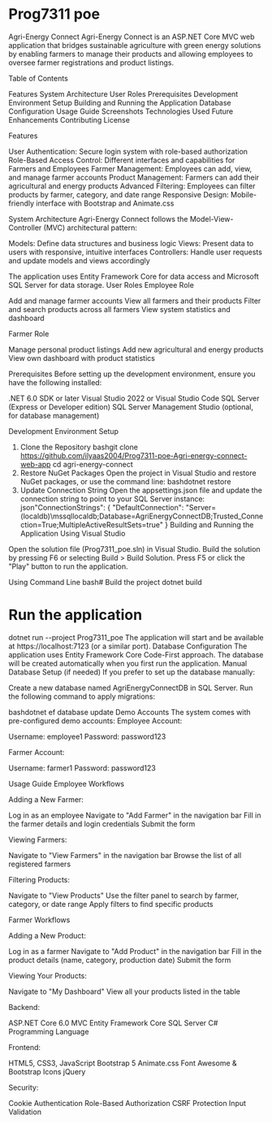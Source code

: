 # Prog7311 poe
Agri-Energy Connect
Agri-Energy Connect is an ASP.NET Core MVC web application that bridges sustainable agriculture with green energy solutions by enabling farmers to manage their products and allowing employees to oversee farmer registrations and product listings.

Table of Contents

Features
System Architecture
User Roles
Prerequisites
Development Environment Setup
Building and Running the Application
Database Configuration
Usage Guide
Screenshots
Technologies Used
Future Enhancements
Contributing
License

Features

User Authentication: Secure login system with role-based authorization
Role-Based Access Control: Different interfaces and capabilities for Farmers and Employees
Farmer Management: Employees can add, view, and manage farmer accounts
Product Management: Farmers can add their agricultural and energy products
Advanced Filtering: Employees can filter products by farmer, category, and date range
Responsive Design: Mobile-friendly interface with Bootstrap and Animate.css

System Architecture
Agri-Energy Connect follows the Model-View-Controller (MVC) architectural pattern:

Models: Define data structures and business logic
Views: Present data to users with responsive, intuitive interfaces
Controllers: Handle user requests and update models and views accordingly

The application uses Entity Framework Core for data access and Microsoft SQL Server for data storage.
User Roles
Employee Role

Add and manage farmer accounts
View all farmers and their products
Filter and search products across all farmers
View system statistics and dashboard

Farmer Role

Manage personal product listings
Add new agricultural and energy products
View own dashboard with product statistics

Prerequisites
Before setting up the development environment, ensure you have the following installed:

.NET 6.0 SDK or later
Visual Studio 2022 or Visual Studio Code
SQL Server (Express or Developer edition)
SQL Server Management Studio (optional, for database management)

Development Environment Setup
1. Clone the Repository
bashgit clone https://github.com/ilyaas2004/Prog7311-poe-Agri-energy-connect-web-app
cd agri-energy-connect
2. Restore NuGet Packages
Open the project in Visual Studio and restore NuGet packages, or use the command line:
bashdotnet restore
3. Update Connection String
Open the appsettings.json file and update the connection string to point to your SQL Server instance:
json"ConnectionStrings": {
  "DefaultConnection": "Server=(localdb)\\mssqllocaldb;Database=AgriEnergyConnectDB;Trusted_Connection=True;MultipleActiveResultSets=true"
}
Building and Running the Application
Using Visual Studio

Open the solution file (Prog7311_poe.sln) in Visual Studio.
Build the solution by pressing F6 or selecting Build > Build Solution.
Press F5 or click the "Play" button to run the application.

Using Command Line
bash# Build the project
dotnet build

# Run the application
dotnet run --project Prog7311_poe
The application will start and be available at https://localhost:7123 (or a similar port).
Database Configuration
The application uses Entity Framework Core Code-First approach. The database will be created automatically when you first run the application.
Manual Database Setup (if needed)
If you prefer to set up the database manually:

Create a new database named AgriEnergyConnectDB in SQL Server.
Run the following command to apply migrations:

bashdotnet ef database update
Demo Accounts
The system comes with pre-configured demo accounts:
Employee Account:

Username: employee1
Password: password123

Farmer Account:

Username: farmer1
Password: password123

Usage Guide
Employee Workflows

Adding a New Farmer:

Log in as an employee
Navigate to "Add Farmer" in the navigation bar
Fill in the farmer details and login credentials
Submit the form


Viewing Farmers:

Navigate to "View Farmers" in the navigation bar
Browse the list of all registered farmers


Filtering Products:

Navigate to "View Products"
Use the filter panel to search by farmer, category, or date range
Apply filters to find specific products



Farmer Workflows

Adding a New Product:

Log in as a farmer
Navigate to "Add Product" in the navigation bar
Fill in the product details (name, category, production date)
Submit the form


Viewing Your Products:

Navigate to "My Dashboard"
View all your products listed in the table





Backend:

ASP.NET Core 6.0 MVC
Entity Framework Core
SQL Server
C# Programming Language


Frontend:

HTML5, CSS3, JavaScript
Bootstrap 5
Animate.css
Font Awesome & Bootstrap Icons
jQuery


Security:

Cookie Authentication
Role-Based Authorization
CSRF Protection
Input Validation
